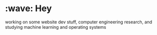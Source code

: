 <h1> :wave: Hey </h1>

working on some website dev stuff, computer engineering research, and studying machine learning and operating systems
